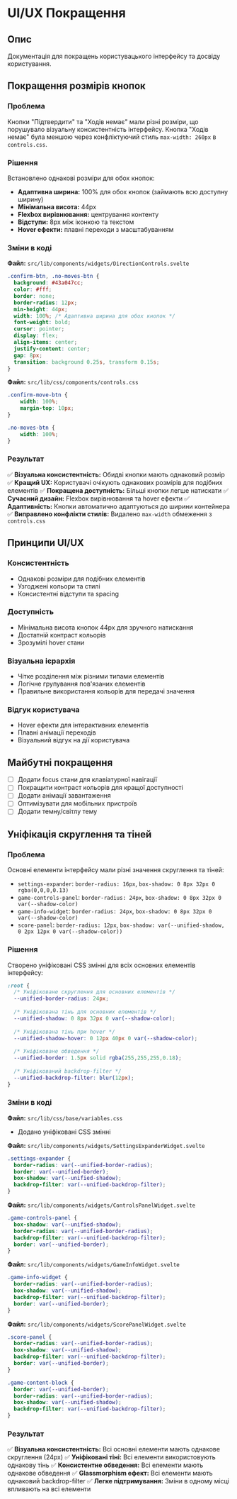 # UI/UX Покращення

## Опис

Документація для покращень користувацького інтерфейсу та досвіду користування.

## Покращення розмірів кнопок

### Проблема
Кнопки "Підтвердити" та "Ходів немає" мали різні розміри, що порушувало візуальну консистентність інтерфейсу. Кнопка "Ходів немає" була меншою через конфліктуючий стиль `max-width: 260px` в `controls.css`.

### Рішення
Встановлено однакові розміри для обох кнопок:

- **Адаптивна ширина:** 100% для обох кнопок (займають всю доступну ширину)
- **Мінімальна висота:** 44px
- **Flexbox вирівнювання:** центрування контенту
- **Відступи:** 8px між іконкою та текстом
- **Hover ефекти:** плавні переходи з масштабуванням

### Зміни в коді

**Файл:** `src/lib/components/widgets/DirectionControls.svelte`

```css
.confirm-btn, .no-moves-btn {
  background: #43a047cc;
  color: #fff;
  border: none;
  border-radius: 12px;
  min-height: 44px;
  width: 100%; /* Адаптивна ширина для обох кнопок */
  font-weight: bold;
  cursor: pointer;
  display: flex;
  align-items: center;
  justify-content: center;
  gap: 8px;
  transition: background 0.25s, transform 0.15s;
}
```

**Файл:** `src/lib/css/components/controls.css`

```css
.confirm-move-btn {
    width: 100%;
    margin-top: 10px;
}

.no-moves-btn {
    width: 100%;
}
```

### Результат

✅ **Візуальна консистентність:** Обидві кнопки мають однаковий розмір
✅ **Кращий UX:** Користувачі очікують однакових розмірів для подібних елементів
✅ **Покращена доступність:** Більші кнопки легше натискати
✅ **Сучасний дизайн:** Flexbox вирівнювання та hover ефекти
✅ **Адаптивність:** Кнопки автоматично адаптуються до ширини контейнера
✅ **Виправлено конфлікти стилів:** Видалено `max-width` обмеження з `controls.css`

## Принципи UI/UX

### Консистентність
- Однакові розміри для подібних елементів
- Узгоджені кольори та стилі
- Консистентні відступи та spacing

### Доступність
- Мінімальна висота кнопок 44px для зручного натискання
- Достатній контраст кольорів
- Зрозумілі hover стани

### Візуальна ієрархія
- Чітке розділення між різними типами елементів
- Логічне групування пов'язаних елементів
- Правильне використання кольорів для передачі значення

### Відгук користувача
- Hover ефекти для інтерактивних елементів
- Плавні анімації переходів
- Візуальний відгук на дії користувача

## Майбутні покращення

- [ ] Додати focus стани для клавіатурної навігації
- [ ] Покращити контраст кольорів для кращої доступності
- [ ] Додати анімації завантаження
- [ ] Оптимізувати для мобільних пристроїв
- [ ] Додати темну/світлу тему 

## Уніфікація скруглення та тіней

### Проблема
Основні елементи інтерфейсу мали різні значення скруглення та тіней:
- `settings-expander`: `border-radius: 16px`, `box-shadow: 0 8px 32px 0 rgba(0,0,0,0.13)`
- `game-controls-panel`: `border-radius: 24px`, `box-shadow: 0 8px 32px 0 var(--shadow-color)`
- `game-info-widget`: `border-radius: 24px`, `box-shadow: 0 8px 32px 0 var(--shadow-color)`
- `score-panel`: `border-radius: 12px`, `box-shadow: var(--unified-shadow, 0 2px 12px 0 var(--shadow-color))`

### Рішення
Створено уніфіковані CSS змінні для всіх основних елементів інтерфейсу:

```css
:root {
  /* Уніфіковане скруглення для основних елементів */
  --unified-border-radius: 24px;
  
  /* Уніфікована тінь для основних елементів */
  --unified-shadow: 0 8px 32px 0 var(--shadow-color);
  
  /* Уніфікована тінь при hover */
  --unified-shadow-hover: 0 12px 40px 0 var(--shadow-color);
  
  /* Уніфіковане обведення */
  --unified-border: 1.5px solid rgba(255,255,255,0.18);
  
  /* Уніфікований backdrop-filter */
  --unified-backdrop-filter: blur(12px);
}
```

### Зміни в коді

**Файл:** `src/lib/css/base/variables.css`
- Додано уніфіковані CSS змінні

**Файл:** `src/lib/components/widgets/SettingsExpanderWidget.svelte`
```css
.settings-expander {
  border-radius: var(--unified-border-radius);
  border: var(--unified-border);
  box-shadow: var(--unified-shadow);
  backdrop-filter: var(--unified-backdrop-filter);
}
```

**Файл:** `src/lib/components/widgets/ControlsPanelWidget.svelte`
```css
.game-controls-panel {
  box-shadow: var(--unified-shadow);
  border-radius: var(--unified-border-radius);
  backdrop-filter: var(--unified-backdrop-filter);
  border: var(--unified-border);
}
```

**Файл:** `src/lib/components/widgets/GameInfoWidget.svelte`
```css
.game-info-widget {
  border-radius: var(--unified-border-radius);
  box-shadow: var(--unified-shadow);
  backdrop-filter: var(--unified-backdrop-filter);
  border: var(--unified-border);
}
```

**Файл:** `src/lib/components/widgets/ScorePanelWidget.svelte`
```css
.score-panel {
  border-radius: var(--unified-border-radius);
  box-shadow: var(--unified-shadow);
  backdrop-filter: var(--unified-backdrop-filter);
  border: var(--unified-border);
}

.game-content-block {
  border: var(--unified-border);
  border-radius: var(--unified-border-radius);
  box-shadow: var(--unified-shadow);
  backdrop-filter: var(--unified-backdrop-filter);
}
```

### Результат

✅ **Візуальна консистентність:** Всі основні елементи мають однакове скруглення (24px)
✅ **Уніфіковані тіні:** Всі елементи використовують однакову тінь
✅ **Консистентне обведення:** Всі елементи мають однакове обведення
✅ **Glassmorphism ефект:** Всі елементи мають однаковий backdrop-filter
✅ **Легке підтримування:** Зміни в одному місці впливають на всі елементи 